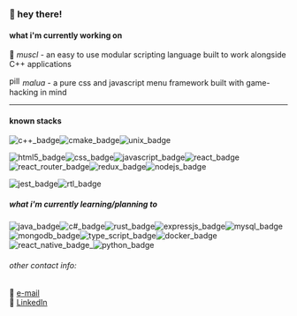 <h3>👋 hey there!</h3>


<h4>what i'm currently working on</h4>

🦾 <i>muscl</i> - an easy to use modular scripting language built to work alongside C++ applications

<img width="20" height="17" src="https://user-images.githubusercontent.com/17851066/213260034-7106851e-74e5-4ec5-a83c-95ce291b356d.png" alt="pill emoji"><i> malua</i> - a pure css and javascript menu framework built with game-hacking in mind

<hr>
<h4>known stacks</h4>

<img src="https://img.shields.io/badge/c++-%2300599C.svg?style=for-the-badge&logo=c%2B%2B&logoColor=white" alt="c++_badge"><img src="https://img.shields.io/badge/CMake-%23008FBA.svg?style=for-the-badge&logo=cmake&logoColor=white" alt="cmake_badge"><img src="https://img.shields.io/badge/Linux-FCC624?style=for-the-badge&logo=linux&logoColor=black" alt="unix_badge">

<img src="https://img.shields.io/badge/html5-%23E34F26.svg?style=for-the-badge&logo=html5&logoColor=white" alt="html5_badge"><img src="https://img.shields.io/badge/css3-%231572B6.svg?style=for-the-badge&logo=css3&logoColor=whitek" alt="css_badge"><img src="https://img.shields.io/badge/javascript-%23323330.svg?style=for-the-badge&logo=javascript&logoColor=%23F7DF1E" alt="javascript_badge"><img src="https://img.shields.io/badge/react-%2320232a.svg?style=for-the-badge&logo=react&logoColor=%2361DAFB" alt="react_badge"><img src="https://img.shields.io/badge/React_Router-CA4245?style=for-the-badge&logo=react-router&logoColor=white" alt="react_router_badge"><img src="https://img.shields.io/badge/redux-%23593d88.svg?style=for-the-badge&logo=redux&logoColor=white" alt="redux_badge"><img src="https://img.shields.io/badge/node.js-6DA55F?style=for-the-badge&logo=node.js&logoColor=white" alt="nodejs_badge">

<img src="https://img.shields.io/badge/-jest-%23C21325?style=for-the-badge&logo=jest&logoColor=white" alt="jest_badge"><img src="https://img.shields.io/badge/-TestingLibrary-%23E33332?style=for-the-badge&logo=testing-library&logoColor=white" alt="rtl_badge">

<h5>what i'm currently learning/planning to</h5>

<img src="https://img.shields.io/badge/java-%23ED8B00.svg?style=for-the-badge&logo=java&logoColor=white" alt="java_badge"><img src="https://img.shields.io/badge/c%23-%23239120.svg?style=for-the-badge&logo=c-sharp&logoColor=white" alt="c#_badge"><img src="https://img.shields.io/badge/rust-%23000000.svg?style=for-the-badge&logo=rust&logoColor=white" alt="rust_badge"><img src="https://img.shields.io/badge/express.js-%23404d59.svg?style=for-the-badge&logo=express&logoColor=%2361DAFB" alt="expressjs_badge"><img src="https://img.shields.io/badge/mysql-%2300f.svg?style=for-the-badge&logo=mysql&logoColor=white" alt="mysql_badge"><img src="https://img.shields.io/badge/MongoDB-%234ea94b.svg?style=for-the-badge&logo=mongodb&logoColor=white" alt="mongodb_badge"><img src="https://img.shields.io/badge/typescript-%23007ACC.svg?style=for-the-badge&logo=typescript&logoColor=white" alt="type_script_badge"><img src="https://img.shields.io/badge/docker-%230db7ed.svg?style=for-the-badge&logo=docker&logoColor=white" alt="docker_badge"><img src="https://img.shields.io/badge/react_native-%2320232a.svg?style=for-the-badge&logo=react&logoColor=%2361DAFB" alt="react_native_badge_"><img src="https://img.shields.io/badge/python-3670A0?style=for-the-badge&logo=python&logoColor=ffdd54" alt="python_badge">


<h6>other contact info:</h6>
📧 <a href="mailto:suizld@pm.me">e-mail</a>
<br>
💼 <a href="https://www.linkedin.com/in/otvv/">LinkedIn</a>
